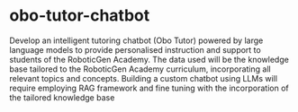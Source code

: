 # obo-tutor-chatbot

Develop an intelligent tutoring chatbot (Obo Tutor) powered by large language models to provide personalised instruction and support to students of the RoboticGen Academy. The data used will be the knowledge base tailored to the RoboticGen Academy curriculum, incorporating all relevant topics and concepts. Building a custom chatbot using LLMs will require employing RAG framework and fine tuning with the incorporation of the tailored knowledge base
